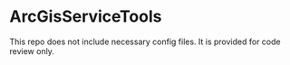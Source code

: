 # ArcGisServiceTools

This repo does not include necessary config files. It is provided for code review only.
